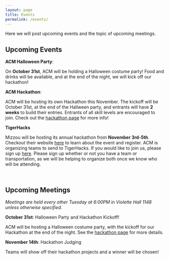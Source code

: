 ```yaml
---
layout: page
title: Events
permalink: /events/
---
```


Here we will post upcoming events and the topic of upcoming meetings. 



## Upcoming Events

**ACM Halloween Party**: 

On **October 31st**, ACM will be holding a Halloween costume party! Food and drinks will be available, and at the end of the night, we will kick off our hackathon! 

**ACM Hackathon**: 

ACM will be hosting its own Hackathon this November. The kickoff will be October 31st, at the end of the Hallween party, and entrants will have **2 weeks** to build their entries. Entrants of all skill levels are encouraged to join. Check out the [hackathon page][HT] for more info!   

**TigerHacks**

Mizzou will be hosting its annual hackathon from **November 3rd-5th**. Checkout their website [here][TH] to learn about the event and register. ACM is organizing teams to send to TigerHacks. If you would like to join us, please sign up [here][THSignUp]. Please sign up whether or not you have a team or transportation, as we will be helping to organize both once we know who will be attending. 


<br/>


## Upcoming Meetings

*Meetings are held every other Tuesday at 6:00PM in Violette Hall 1148 unless otherwise specified.*

**October 31st**: Halloween Party and Hackathon Kickoff!

ACM will be hosting a Halloween costume party, with the kickoff for our Hackathon at the end of the night. See the [hackathon page][HT] for more details. 

**November 14th**: Hackathon Judging

Teams will show off their hackathon projects and a winner will be chosen!


[HT]: {{site.baseurl}}/hacktruman/
[HI]: https://hackisu.org
[SH]: https://hackathon.mst.edu
[RT]: https://www.eventbrite.com/e/shamhacks-2018-tickets-39820147132
[BI]: https://bsidesiowa.com
[HUI]: https://bigdata.uiowa.edu/
[TH]: http://tigerhacks.missouri.edu/
[THSignUp]: https://docs.google.com/forms/d/e/1FAIpQLSfr4ToMbz6rgbkddFVo2f28jlBnWvGhA_iqpOnnYJaxyXPjgQ/viewform
[prereg]: https://docs.google.com/forms/d/e/1FAIpQLSchsn5GW4XCcQAdmWlcy_RlRr8HXViZeXF0hDagANh5dkHEhQ/viewform
[S&T]: https://pickhacks.io/
[S&T_location]: https://www.google.com/maps/place/Havener+Center/@38.1959288,-91.9552169,9z/data=!4m5!3m4!1s0x87da54c8a1cb72e5:0x5433f63da26259b6!8m2!3d37.9548037!4d-91.7763536?shorturl=1
[SO]: https://www.soinc.org/game-b